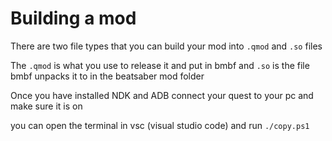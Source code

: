 # Building a mod

There are two file types that you can build your mod into `.qmod` and `.so` files

The `.qmod` is what you use to release it and put in bmbf and `.so` is the file bmbf unpacks it to in the beatsaber mod folder

Once you have installed NDK and ADB connect your quest to your pc and make sure it is on

you can open the terminal in vsc (visual studio code) and run `./copy.ps1`
